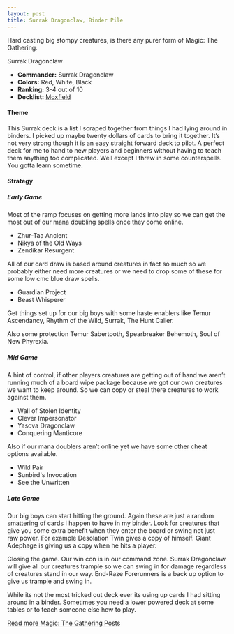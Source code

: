 ```yaml
---
layout: post
title: Surrak Dragonclaw, Binder Pile
---
```


Hard casting big stompy creatures, is there any purer form of Magic: The Gathering.

<div class="row">
  <div class="col-md-4"></div>
  <div class="col-md-4" style="max-width: 400px; width: 100%; height: auto;">
    <auto-card-image>Surrak Dragonclaw</auto-card-image>
  </div>
  <div class="col-md-4"></div>
</div>

- **Commander:** <auto-card>Surrak Dragonclaw</auto-card>
- **Colors:** Red, White, Black 
- **Ranking:** 3-4 out of 10
- **Decklist:** [Moxfield](https://www.moxfield.com/decks/G7EWKdverEaSL9yZsMn-Sw)

#### Theme
This Surrak deck is a list I scraped together from things I had lying around in binders. I picked up maybe twenty dollars of cards to bring it together. It’s not very strong though it is an easy straight forward deck to pilot. A perfect deck for me to hand to new players and beginners without having to teach them anything too complicated. Well except I threw in some counterspells. You gotta learn sometime.

#### Strategy
##### Early Game
Most of the ramp focuses on getting more lands into play so we can get the most out of our mana doubling spells once they come online.
- <auto-card-image>Zhur-Taa Ancient</auto-card-image>
- <auto-card-image>Nikya of the Old Ways</auto-card-image>
- <auto-card-image>Zendikar Resurgent</auto-card-image>

All of our card draw is based around creatures in fact so much so we probably either need more creatures or we need to drop some of these for some low cmc blue draw spells.
- <auto-card-image>Guardian Project</auto-card-image>
- <auto-card-image>Beast Whisperer</auto-card-image>

Get things set up for our big boys with some haste enablers like <auto-card-image>Temur Ascendancy</auto-card-image>, <auto-card-image>Rhythm of the Wild</auto-card-image>, <auto-card-image>Surrak, The Hunt Caller</auto-card-image>.

Also some protection  <auto-card-image>Temur Sabertooth</auto-card-image>, <auto-card-image>Spearbreaker Behemoth</auto-card-image>, <auto-card-image>Soul of New Phyrexia</auto-card-image>.

##### Mid Game
A hint of control, if other players creatures are getting out of hand we aren’t running much of a board wipe package because we got our own creatures we want to keep around. So we can copy or steal there creatures to work against them.
- <auto-card-image>Wall of Stolen Identity</auto-card-image>
- <auto-card-image>Clever Impersonator</auto-card-image>
- <auto-card-image>Yasova Dragonclaw</auto-card-image>
- <auto-card-image>Conquering Manticore</auto-card-image>

Also if our mana doublers aren’t online yet we have some other cheat options available.
- <auto-card-image>Wild Pair</auto-card-image>
- <auto-card-image>Sunbird's Invocation</auto-card-image>
- <auto-card-image>See the Unwritten</auto-card-image>

##### Late Game
Our big boys can start hitting the ground. Again these are just a random smattering of cards I happen to have in my binder. Look for creatures that give you some extra benefit when they enter the board or swing not just raw power. For example <auto-card-image>Desolation Twin</auto-card-image> gives a copy of himself. <auto-card-image>Giant Adephage</auto-card-image> is giving us a copy when he hits a player.

Closing the game. Our win con is in our command zone. <auto-card-image>Surrak Dragonclaw</auto-card-image> will give all our creatures trample so we can swing in for damage regardless of creatures stand in our way. <auto-card-image>End-Raze Forerunners</auto-card-image> is a back up option to give us trample and swing in.

While its not the most tricked out deck ever its using up cards I had sitting around in a binder. Sometimes you need a lower powered deck at some tables or to teach someone else how to play.

[Read more Magic: The Gathering Posts](https://tactictalisman.github.io/magic/)
